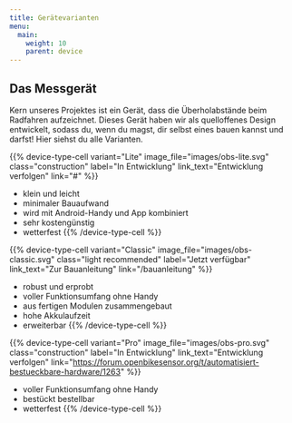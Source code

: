 ```yaml
---
title: Gerätevarianten
menu:
  main:
    weight: 10
    parent: device
---
```


<section class="row td-box td-box--1 position-relative">
<div class="container text-center td-arrow-down">

# Das Messgerät

Kern unseres Projektes ist ein Gerät, dass die Überholabstände beim Radfahren
aufzeichnet. Dieses Gerät haben wir als quelloffenes Design entwickelt, sodass
du, wenn du magst, dir selbst eines bauen kannst und darfst! Hier siehst du alle
Varianten.


</div>
</section>

<section class="row td-box td-box--height-auto device-types-row">
<div class="container">
<div class="row p-0">

{{% device-type-cell 
    variant="Lite" 
    image_file="images/obs-lite.svg" 
    class="construction" 
    label="In Entwicklung" 
    link_text="Entwicklung verfolgen" 
    link="#" %}}
- klein und leicht
- minimaler Bauaufwand
- wird mit Android-Handy und App kombiniert 
- sehr kostengünstig
- wetterfest
{{% /device-type-cell %}}

{{% device-type-cell 
    variant="Classic" 
    image_file="images/obs-classic.svg" 
    class="light recommended" 
    label="Jetzt verfügbar" 
    link_text="Zur Bauanleitung" 
    link="/bauanleitung" %}}
- robust und erprobt
- voller Funktionsumfang ohne Handy
- aus fertigen Modulen zusammengebaut
- hohe Akkulaufzeit
- erweiterbar
{{% /device-type-cell %}}

{{% device-type-cell 
    variant="Pro" 
    image_file="images/obs-pro.svg"
    class="construction" 
    label="In Entwicklung" 
    link_text="Entwicklung verfolgen" 
    link="https://forum.openbikesensor.org/t/automatisiert-bestueckbare-hardware/1263" %}}
- voller Funktionsumfang ohne Handy
- bestückt bestellbar
- wetterfest
{{% /device-type-cell %}}

</div>
</div>
</section>


